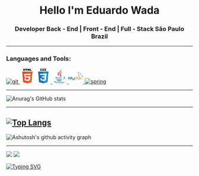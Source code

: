 <h1 align = "center"> Hello  I'm  Eduardo Wada </h1><h3 align = "center">  Developer Back - End | Front - End | Full - Stack  São Paulo  Brazil

---
<h3 align="left">Languages and Tools:</h3>
<p align="left"> <a href="https://git-scm.com/" target="_blank" rel="noreferrer"> <img src="https://www.vectorlogo.zone/logos/git-scm/git-scm-icon.svg" alt="git" width="40" height="40"/> </a> <img src="https://raw.githubusercontent.com/devicons/devicon/master/icons/html5/html5-original-wordmark.svg" alt="html5" width="40" height="40"/> </a> <a href="https://www.w3schools.com/css/" target="_blank" rel="noreferrer"> <img src="https://raw.githubusercontent.com/devicons/devicon/master/icons/css3/css3-original-wordmark.svg" alt="css3" width="40" height="40"/> </a> <a href="https://www.java.com" target="_blank" rel="noreferrer"> <img src="https://raw.githubusercontent.com/devicons/devicon/master/icons/java/java-original.svg" alt="java" width="40" height="40"/> </a> <a href="https://www.mysql.com/" target="_blank" rel="noreferrer"> <img src="https://raw.githubusercontent.com/devicons/devicon/master/icons/mysql/mysql-original-wordmark.svg" alt="mysql" width="40" height="40"/> </a> <a href="https://spring.io/" target="_blank" rel="noreferrer"> <img src="https://www.vectorlogo.zone/logos/springio/springio-icon.svg" alt="spring" width="40" height="40"/> </a>

---
![Anurag's GitHub stats](https://github-readme-stats.vercel.app/api?username=eduardowada&hide=contribs,prs&show_icons=true&theme=dark)

---
[![Top Langs](https://github-readme-stats.vercel.app/api/top-langs/?username=eduardowada&layout=compact&theme=dark)](https://github.com/anuraghazra/github-readme-stats)
---
![Ashutosh's github activity graph](https://ssr-contributions-svg.vercel.app/_/eduardowada?chart=3dbar&gap=0.6&scale=2&flatten=2&animation=wave&animation_duration=1&animation_delay=0.05&animation_amplitude=20&animation_frequency=0.5&animation_wave_center=10_0&format=svg&weeks=30&theme=dark)

---
[<img src="https://img.shields.io/badge/linkedin-%230077B5.svg?&style=for-the-badge&logo=linkedin&logoColor=white" />](https://www.linkedin.com/in/eduardorodwada/)
[<img src = "https://img.shields.io/badge/instagram-%23E4405F.svg?&style=for-the-badge&logo=instagram&logoColor=white"/>](https://www.instagram.com/eduardo_wada/)

[![Typing SVG](https://readme-typing-svg.herokuapp.com?color=%231B6E65&lines=Obrigado+pela+sua+visita.+Check+back+often)](https://git.io/typing-svg)
